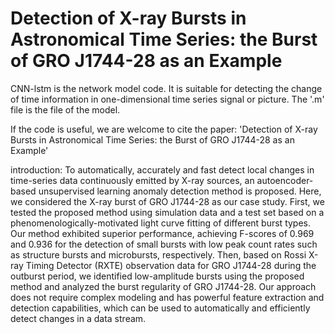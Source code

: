 # Detection of X-ray Bursts in Astronomical Time Series: the Burst of GRO J1744-28 as an Example
CNN-lstm is the network model code. It is suitable for detecting the change of time information in one-dimensional time series signal or picture. The '.m' file is the file of the model.

If the code is useful, we are welcome to cite the paper: 'Detection of X-ray Bursts in Astronomical Time Series: the Burst of GRO J1744-28 as an Example'

introduction: To automatically, accurately and fast detect local changes in time-series data continuously emitted by X-ray sources, an autoencoder-based unsupervised learning anomaly detection method is proposed. Here, we considered the X-ray burst of GRO J1744-28 as our case study. First, we tested the proposed method using simulation data and a test set based on a phenomenologically-motivated light curve fitting of different burst types. Our method exhibited superior performance, achieving F-scores of 0.969 and 0.936 for the detection of small bursts with low peak count rates such as structure bursts and microbursts, respectively. Then, based on Rossi X-ray Timing Detector (RXTE) observation data for GRO J1744-28 during the outburst period, we identified low-amplitude bursts using the proposed method and analyzed the burst regularity of GRO J1744-28. Our approach does not require complex modeling and has powerful feature extraction and detection capabilities, which can be used to automatically and efficiently detect changes in a data stream.
